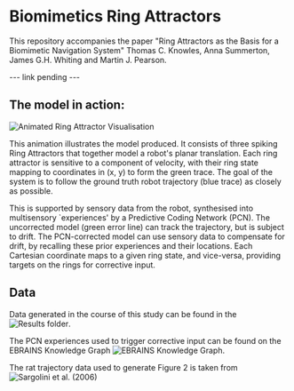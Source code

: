 # Biomimetics Ring Attractors

This repository accompanies the paper "Ring Attractors as the Basis for a Biomimetic Navigation System" Thomas C. Knowles, Anna Summerton, James G.H. Whiting and Martin J. Pearson.

--- link pending ---

## The model in action:

![Animated Ring Attractor Visualisation](https://github.com/TomKnowles1994/GridCellPredNet/blob/main/corrected_vs_uncorrected_short.gif "Animated Ring Attractor Visualisation")

This animation illustrates the model produced. It consists of three spiking Ring Attractors that together model a robot's planar translation. Each ring attractor is sensitive to a component of velocity, with their ring state mapping to coordinates in (x, y) to form the green trace. The goal of the system is to follow the ground truth robot trajectory (blue trace) as closely as possible.

This is supported by sensory data from the robot, synthesised into multisensory `experiences' by a Predictive Coding Network (PCN). The uncorrected model (green error line) can track the trajectory, but is subject to drift. The PCN-corrected model can use sensory data to compensate for drift, by recalling these prior experiences and their locations. Each Cartesian coordinate maps to a given ring state, and vice-versa, providing targets on the rings for corrective input.

## Data

Data generated in the course of this study can be found in the ![Results folder](https://github.com/TomKnowles1994/Biomimetics-Ring-Attractors/tree/main/Results "Link to the Results folder").

The PCN experiences used to trigger corrective input can be found on the EBRAINS Knowledge Graph ![EBRAINS Knowledge Graph](http://doi.org/10.25493/TSTK-AKK "Link to the PCN dataset").

The rat trajectory data used to generate Figure 2 is taken from ![Sargolini et al. (2006)](https://www.science.org/doi/10.1126/science.1125572 "Link to the Sargolini et al paper")


